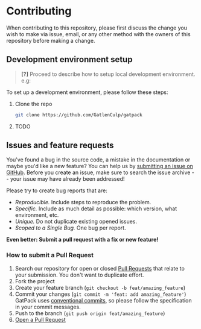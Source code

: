 # Contributing

When contributing to this repository, please first discuss the change you wish to make via issue, email, or any other method with the owners of this repository before making a change.


## Development environment setup

> **[?]**
> Proceed to describe how to setup local development environment.
> e.g:

To set up a development environment, please follow these steps:

1. Clone the repo

   ```sh
   git clone https://github.com/GatlenCulp/gatpack
   ```

1. TODO

## Issues and feature requests

You've found a bug in the source code, a mistake in the documentation or maybe you'd like a new feature? You can help us by [submitting an issue on GitHub](https://github.com/GatlenCulp/gatpack/issues). Before you create an issue, make sure to search the issue archive -- your issue may have already been addressed!

Please try to create bug reports that are:

- _Reproducible._ Include steps to reproduce the problem.
- _Specific._ Include as much detail as possible: which version, what environment, etc.
- _Unique._ Do not duplicate existing opened issues.
- _Scoped to a Single Bug._ One bug per report.

**Even better: Submit a pull request with a fix or new feature!**

### How to submit a Pull Request

1. Search our repository for open or closed
   [Pull Requests](https://github.com/GatlenCulp/gatpack/pulls)
   that relate to your submission. You don't want to duplicate effort.
1. Fork the project
1. Create your feature branch (`git checkout -b feat/amazing_feature`)
1. Commit your changes (`git commit -m 'feat: add amazing_feature'`) GatPack uses [conventional commits](https://www.conventionalcommits.org), so please follow the specification in your commit messages.
1. Push to the branch (`git push origin feat/amazing_feature`)
1. [Open a Pull Request](https://github.com/GatlenCulp/gatpack/compare?expand=1)
